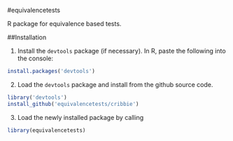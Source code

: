 #equivalencetests

R package for equivalence based tests. 

##Installation

1) Install the `devtools` package (if necessary). In R, paste the following into the console:

```r
install.packages('devtools')
```

2) Load the `devtools` package and install from the github source code. 
 
```r
library('devtools')
install_github('equivalencetests/cribbie')
```

3) Load the newly installed package by calling

```r
library(equivalencetests)
```
